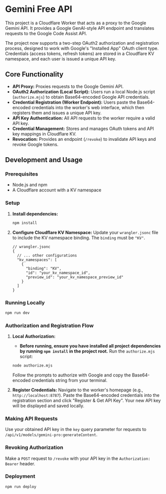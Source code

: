 # Gemini Free API

This project is a Cloudflare Worker that acts as a proxy to the Google Gemini API. It provides a Google GenAI-style API endpoint and translates requests to the Google Code Assist API.

The project now supports a two-step OAuth2 authorization and registration process, designed to work with Google's "Installed App" OAuth client type. Credentials (access tokens, refresh tokens) are stored in a Cloudflare KV namespace, and each user is issued a unique API key.

## Core Functionality

-   **API Proxy:** Proxies requests to the Google Gemini API.
-   **OAuth2 Authorization (Local Script):** Users run a local Node.js script (`authorize.mjs`) to obtain Base64-encoded Google API credentials.
-   **Credential Registration (Worker Endpoint):** Users paste the Base64-encoded credentials into the worker's web interface, which then registers them and issues a unique API key.
-   **API Key Authentication:** All API requests to the worker require a valid API key.
-   **Credential Management:** Stores and manages OAuth tokens and API key mappings in Cloudflare KV.
-   **Revocation:** Provides an endpoint (`/revoke`) to invalidate API keys and revoke Google tokens.

## Development and Usage

### Prerequisites

-   Node.js and npm
-   A Cloudflare account with a KV namespace

### Setup

1.  **Install dependencies:**
    ```bash
    npm install
    ```

2.  **Configure Cloudflare KV Namespace:**
    Update your `wrangler.jsonc` file to include the KV namespace binding. The `binding` must be `"KV"`.

    ```jsonc
    // wrangler.jsonc
    {
      // ... other configurations
      "kv_namespaces": [
        {
          "binding": "KV",
          "id": "your_kv_namespace_id",
          "preview_id": "your_kv_namespace_preview_id"
        }
      ]
    }
    ```

### Running Locally

```bash
npm run dev
```

### Authorization and Registration Flow

1.  **Local Authorization:**
    *   **Before running, ensure you have installed all project dependencies by running `npm install` in the project root.**
    Run the `authorize.mjs` script:
    ```bash
    node authorize.mjs
    ```
    Follow the prompts to authorize with Google and copy the Base64-encoded credentials string from your terminal.

2.  **Register Credentials:**
    Navigate to the worker's homepage (e.g., `http://localhost:8787`). Paste the Base64-encoded credentials into the registration section and click "Register & Get API Key". Your new API key will be displayed and saved locally.

### Making API Requests

Use your obtained API key in the `key` query parameter for requests to `/api/v1/models/gemini-pro:generateContent`.

### Revoking Authorization

Make a `POST` request to `/revoke` with your API key in the `Authorization: Bearer` header.

### Deployment

```bash
npm run deploy
```
